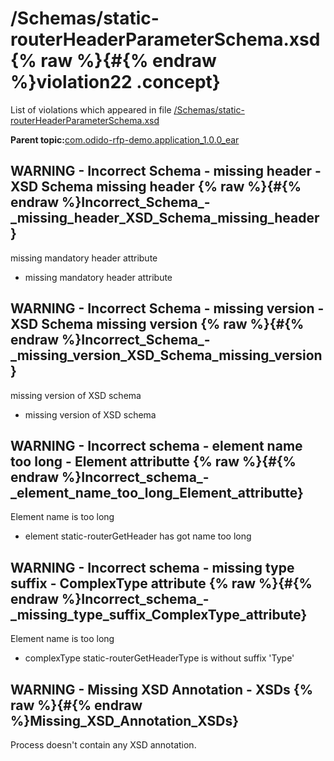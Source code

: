 # /Schemas/static-routerHeaderParameterSchema.xsd {% raw %}{#{% endraw %}violation22 .concept}

List of violations which appeared in file [/Schemas/static-routerHeaderParameterSchema.xsd](../../../projects/com.odido-rfp-demo.application_1.0.0_ear/Schemas/static-routerHeaderParameterSchema.xsd.md)

**Parent topic:**[com.odido-rfp-demo.application\_1.0.0\_ear](../../../qa/projects/com.odido-rfp-demo.application_1.0.0_ear.md)

## WARNING - Incorrect Schema - missing header - XSD Schema missing header {% raw %}{#{% endraw %}Incorrect_Schema_-_missing_header_XSD_Schema_missing_header}

missing mandatory header attribute

-   missing mandatory header attribute

## WARNING - Incorrect Schema - missing version - XSD Schema missing version {% raw %}{#{% endraw %}Incorrect_Schema_-_missing_version_XSD_Schema_missing_version}

missing version of XSD schema

-   missing version of XSD schema

## WARNING - Incorrect schema - element name too long - Element attributte {% raw %}{#{% endraw %}Incorrect_schema_-_element_name_too_long_Element_attributte}

Element name is too long

-   element static-routerGetHeader has got name too long

## WARNING - Incorrect schema - missing type suffix - ComplexType attribute {% raw %}{#{% endraw %}Incorrect_schema_-_missing_type_suffix_ComplexType_attribute}

Element name is too long

-   complexType static-routerGetHeaderType is without suffix 'Type'

## WARNING - Missing XSD Annotation - XSDs {% raw %}{#{% endraw %}Missing_XSD_Annotation_XSDs}

Process doesn't contain any XSD annotation.

